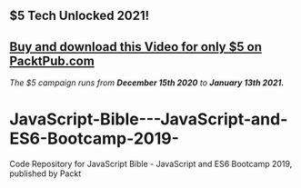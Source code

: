 ## $5 Tech Unlocked 2021!
[Buy and download this Video for only $5 on PacktPub.com](https://www.packtpub.com/product/javascript-bible-javascript-and-es6-bootcamp-2019-video/9781839211782)
-----
*The $5 campaign         runs from __December 15th 2020__ to __January 13th 2021.__*

# JavaScript-Bible---JavaScript-and-ES6-Bootcamp-2019-
Code Repository for JavaScript Bible - JavaScript and ES6 Bootcamp 2019, published by Packt
